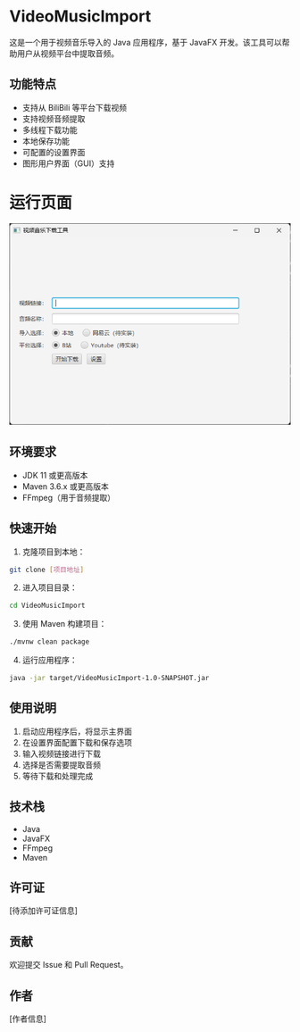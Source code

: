 # VideoMusicImport

这是一个用于视频音乐导入的 Java 应用程序，基于 JavaFX 开发。该工具可以帮助用户从视频平台中提取音频。

## 功能特点

- 支持从 BiliBili 等平台下载视频
- 支持视频音频提取
- 多线程下载功能
- 本地保存功能
- 可配置的设置界面
- 图形用户界面（GUI）支持

# 运行页面
![img.png](pic/img.png)
## 环境要求

- JDK 11 或更高版本
- Maven 3.6.x 或更高版本
- FFmpeg（用于音频提取）

## 快速开始

1. 克隆项目到本地：
```bash
git clone [项目地址]
```

2. 进入项目目录：
```bash
cd VideoMusicImport
```

3. 使用 Maven 构建项目：
```bash
./mvnw clean package
```

4. 运行应用程序：
```bash
java -jar target/VideoMusicImport-1.0-SNAPSHOT.jar
```

## 使用说明

1. 启动应用程序后，将显示主界面
2. 在设置界面配置下载和保存选项
3. 输入视频链接进行下载
4. 选择是否需要提取音频
5. 等待下载和处理完成


## 技术栈

- Java
- JavaFX
- FFmpeg
- Maven

## 许可证

[待添加许可证信息]

## 贡献

欢迎提交 Issue 和 Pull Request。

## 作者

[作者信息]

